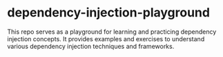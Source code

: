 # dependency-injection-playground
This repo serves as a playground for learning and practicing dependency injection concepts. It provides examples and exercises to understand various dependency injection techniques and frameworks.
